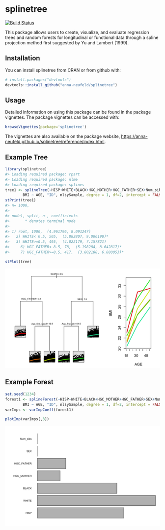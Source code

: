 splinetree
==========

[![Build Status](https://travis-ci.org/anna-neufeld/splinetree.svg?branch=master)](https://travis-ci.org/anna-neufeld/splinetree)

This package allows users to create, visualize, and evaluate regression trees and random forests for longitudinal or functional data through a spline projection method first suggested by Yu and Lambert (1999).

Installation
------------

You can install splinetree from CRAN or from github with:

``` r
# install.packages("devtools")
devtools::install_github("anna-neufeld/splinetree")
```

Usage
------------

Detailed information on using this package can be found in the package vignettes. The package vignettes can be accessed with:

``` r
browseVignettes(package='splinetree')
```

The vignettes are also available on the package website,
https://anna-neufeld.github.io/splinetree/reference/index.html. 

Example Tree
------------

``` r
library(splinetree)
#> Loading required package: rpart
#> Loading required package: nlme
#> Loading required package: splines
tree1 <- splineTree(~HISP+WHITE+BLACK+HGC_MOTHER+HGC_FATHER+SEX+Num_sibs, 
        BMI ~ AGE, "ID", nlsySample, degree = 1, df=2, intercept = FALSE, cp = 0.005)
stPrint(tree1)
#> n= 1000,  
#> 
#> node), split, n , coefficients 
#>       * denotes terminal node
#> 
#> 1) root, 1000,  (4.961796, 8.091247) 
#>   2) WHITE< 0.5, 505,  (5.882807, 9.006190)*
#>   3) WHITE>=0.5, 495,  (4.022179, 7.157821) 
#>     6) HGC_FATHER< 8.5, 78,  (5.198284, 8.642817)*
#>     7) HGC_FATHER>=8.5, 417,  (3.802188, 6.880053)*
```

``` r
stPlot(tree)
```

![](https://raw.githubusercontent.com/anna-neufeld/splinetree/master/README-unnamed-chunk-3-1.png)

Example Forest
--------------

``` r
set.seed(1234)
forest1 <- splineForest(~HISP+WHITE+BLACK+HGC_MOTHER+HGC_FATHER+SEX+Num_sibs, 
        BMI ~ AGE, "ID", nlsySample, degree = 1, df=2, intercept = FALSE, ntree=50, prob=1/2)
varImps <- varImpCoeff(forest1)
```

``` r
plotImp(varImps[,3])
```

![](https://raw.githubusercontent.com/anna-neufeld/splinetree/master/README-unnamed-chunk-5-1.png)

